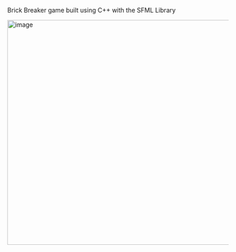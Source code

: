 Brick Breaker game built using C++ with the SFML Library

<img width="511" alt="image" src="https://github.com/theebank/BrickBreaker/assets/44730386/8e46bac3-43a9-4726-b82a-79bae45e398f">
